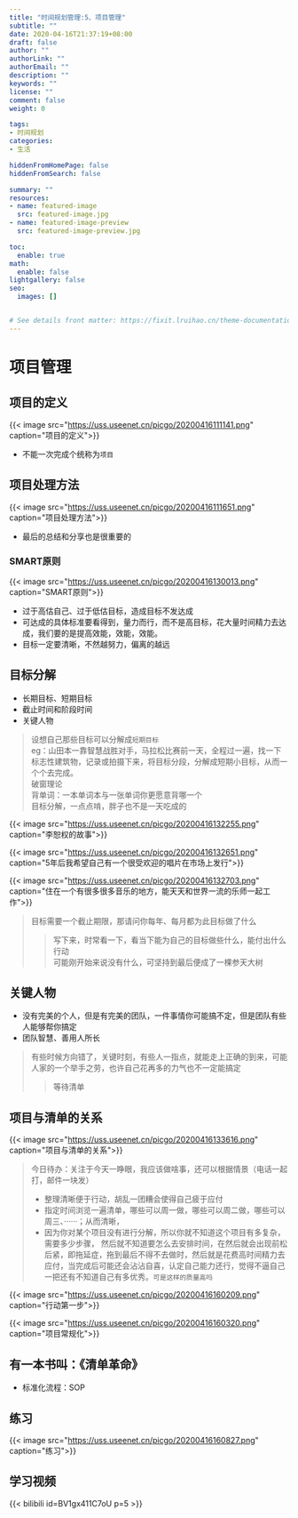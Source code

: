 ```yaml
---
title: "时间规划管理:5、项目管理"
subtitle: ""
date: 2020-04-16T21:37:19+08:00
draft: false
author: ""
authorLink: ""
authorEmail: ""
description: ""
keywords: ""
license: ""
comment: false
weight: 0

tags:
- 时间规划
categories:
- 生活

hiddenFromHomePage: false
hiddenFromSearch: false

summary: ""
resources:
- name: featured-image
  src: featured-image.jpg
- name: featured-image-preview
  src: featured-image-preview.jpg

toc:
  enable: true
math:
  enable: false
lightgallery: false
seo:
  images: []


# See details front matter: https://fixit.lruihao.cn/theme-documentation-content/#front-matter
---
```


<!--more-->
# 项目管理

## 项目的定义

<!-- ![项目的定义](https://uss.useenet.cn/picgo/20200416111141.png) -->
{{< image src="https://uss.useenet.cn/picgo/20200416111141.png" caption="项目的定义">}}

- 不能一次完成个统称为`项目`

## 项目处理方法

<!-- ![项目处理方法](https://uss.useenet.cn/picgo/20200416111651.png) -->
{{< image src="https://uss.useenet.cn/picgo/20200416111651.png" caption="项目处理方法">}}

- 最后的总结和分享也是很重要的

### SMART原则
<!-- ![image-20200416130012015](https://uss.useenet.cn/picgo/20200416130013.png) -->
{{< image src="https://uss.useenet.cn/picgo/20200416130013.png" caption="SMART原则">}}

- 过于高估自己、过于低估目标，造成目标不发达成
- 可达成的具体标准要看得到，量力而行，而不是高目标，花大量时间精力去达成，我们要的是提高效能，效能，效能。
- 目标一定要清晰，不然越努力，偏离的越远

## 目标分解

- 长期目标、短期目标
- 截止时间和阶段时间
- 关键人物

> 设想自己那些目标可以分解成`短期目标`  
> eg：山田本一靠智慧战胜对手，马拉松比赛前一天，全程过一遍，找一下标志性建筑物，记录或拍摄下来，将目标分段，分解成短期小目标，从而一个个去完成。  
> 破窗理论  
> 背单词：一本单词本与一张单词你更愿意背哪一个  
> 目标分解，一点点啃，胖子也不是一天吃成的  

<!-- ![image-20200416132242772](https://uss.useenet.cn/picgo/20200416132255.png) -->
{{< image src="https://uss.useenet.cn/picgo/20200416132255.png" caption="李恕权的故事">}}

<!-- ![5年后我希望自己有一个很受欢迎的唱片在市场上发行](https://uss.useenet.cn/picgo/20200416132651.png) -->
{{< image src="https://uss.useenet.cn/picgo/20200416132651.png" caption="5年后我希望自己有一个很受欢迎的唱片在市场上发行">}}

<!-- ![住在一个有很多很多音乐的地方，能天天和世界一流的乐师一起工作](https://uss.useenet.cn/picgo/20200416132703.png) -->
{{< image src="https://uss.useenet.cn/picgo/20200416132703.png" caption="住在一个有很多很多音乐的地方，能天天和世界一流的乐师一起工作">}}

> 目标需要一个截止期限，那请问你每年、每月都为此目标做了什么  
>> 写下来，时常看一下，看当下能为自己的目标做些什么，能付出什么行动  
>> 可能刚开始来说没有什么，可坚持到最后便成了一棵参天大树  

## 关键人物

- 没有完美的个人，但是有完美的团队，一件事情你可能搞不定，但是团队有些人能够帮你搞定
- 团队智慧、善用人所长

> 有些时候方向错了，关键时刻，有些人一指点，就能走上正确的到来，可能人家的一个举手之劳，也许自己花再多的力气也不一定能搞定  
>> 等待清单

## 项目与清单的关系
<!-- ![项目与清单的关系](https://uss.useenet.cn/picgo/20200416133616.png) -->
{{< image src="https://uss.useenet.cn/picgo/20200416133616.png" caption="项目与清单的关系">}}

> 今日待办：关注于今天一睁眼，我应该做啥事，还可以根据情景（电话一起打，邮件一块发）  
> - 整理清晰便于行动，胡乱一团糟会使得自己疲于应付  
> - 指定时间浏览一遍清单，哪些可以周一做，哪些可以周二做，哪些可以周三、······；从而清晰，  
> - 因为你对某个项目没有进行分解，所以你就不知道这个项目有多复杂，需要多少步骤， 然后就不知道要怎么去安排时间，在然后就会出现前松后紧，即拖延症，拖到最后不得不去做时，然后就是花费高时间精力去应付，当完成后可能还会沾沾自喜，认定自己能力还行，觉得不逼自己一把还有不知道自己有多优秀。`可是这样的质量高吗`  

<!-- ![行动第一步](https://uss.useenet.cn/picgo/20200416160209.png) -->
{{< image src="https://uss.useenet.cn/picgo/20200416160209.png" caption="行动第一步">}}

<!-- ![项目常规化](https://uss.useenet.cn/picgo/20200416160320.png) -->
{{< image src="https://uss.useenet.cn/picgo/20200416160320.png" caption="项目常规化">}}

## 有一本书叫：《清单革命》

- 标准化流程：SOP

## 练习

<!-- ![练习](https://uss.useenet.cn/picgo/20200416160827.png) -->
{{< image src="https://uss.useenet.cn/picgo/20200416160827.png" caption="练习">}}


## **学习视频**
{{< bilibili id=BV1gx411C7oU p=5 >}}